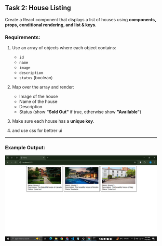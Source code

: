 ## Task 2: House Listing

Create a React component that displays a list of houses using **components, props, conditional rendering, and list & keys**.

### Requirements:
1. Use an array of objects where each object contains:
   - `id`
   - `name`
   - `image`
   - `description`
   - `status` (boolean)

2. Map over the array and render:
   - Image of the house  
   - Name of the house  
   - Description  
   - Status (show **"Sold Out"** if true, otherwise show **"Available"**)

3. Make sure each house has a **unique key**.
4. and use css for bettrer ui

---

### Example Output:
![House Listing Screenshot](./public/Screenshot.png)


